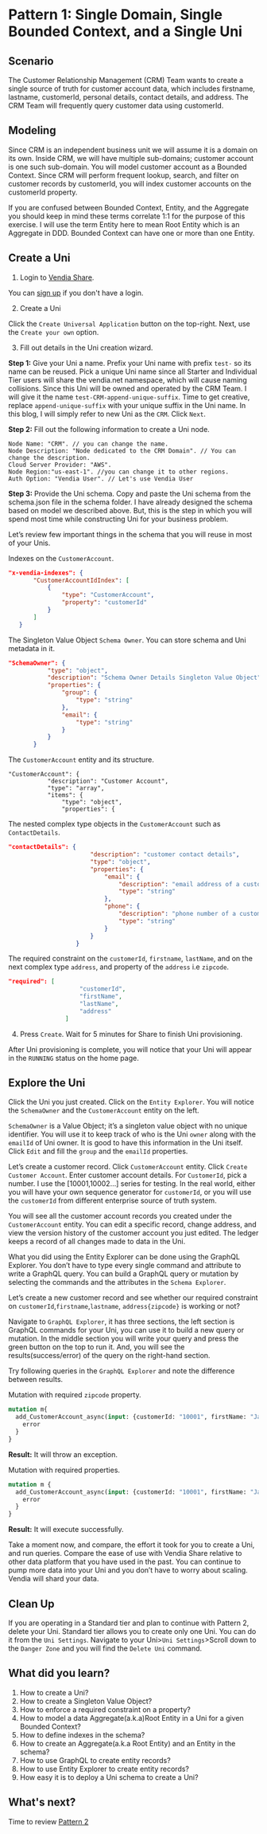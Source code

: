 # Pattern 1: Single Domain, Single Bounded Context, and a Single Uni


## Scenario

The Customer Relationship Management (CRM) Team wants to create a single source of truth for customer account data, which includes firstname, lastname, customerId, personal details, contact details, and address. The CRM Team will frequently query customer data using customerId. 


## Modeling

Since CRM is an independent business unit we will assume it is a domain on its own. Inside CRM, we will have multiple sub-domains; customer account is one such sub-domain. You will model customer account as a Bounded Context.  Since CRM will perform frequent lookup, search, and filter on customer records by customerId, you will index customer accounts on the customerId property. 

If you are confused between Bounded Context, Entity, and the Aggregate you should keep in mind these terms correlate 1:1 for the purpose of this exercise. I will use the term Entity here to mean Root Entity which is an Aggregate in DDD. Bounded Context can have one or more than one Entity.




## Create a Uni

1. Login to [Vendia Share](https://share.vendia.net/login). 

You can [sign up](https://share.vendia.net/) if you don't have a login. 

2. Create a Uni

Click the `Create Universal Application` button on the top-right. Next, use the `Create your own` option. 

3. Fill out details in the Uni creation wizard. 

**Step 1:** Give your Uni a name. 
Prefix your Uni name with prefix `test-` so its name can be reused. Pick a unique Uni name since all Starter and Individual Tier users will share the vendia.net namespace, which will cause naming collisions.
Since this Uni will be owned and operated by the CRM Team. I will give it the name `test-CRM-append-unique-suffix`. Time to get creative, replace `append-unique-suffix` with your unique suffix in the Uni name. In this blog, I will simply refer to new Uni as the `CRM`. Click `Next`. 

**Step 2:** Fill out the following information to create a Uni node. 

```
Node Name: "CRM". // you can change the name.
Node Description: "Node dedicated to the CRM Domain". // You can change the description.
Cloud Server Provider: "AWS".
Node Region:"us-east-1". //you can change it to other regions.
Auth Option: "Vendia User". // Let's use Vendia User
```


**Step 3:** Provide the Uni schema. Copy and paste the Uni schema from the schema.json file in the schema folder. I have already designed the schema based on model we described above. But, this is the step in which you will spend most time while constructing Uni for your business problem.

   Let’s review few important things in the schema that you will reuse in most of your Unis.

Indexes on the `CustomerAccount`.

```json
"x-vendia-indexes": {
       "CustomerAccountIdIndex": [
           {
               "type": "CustomerAccount",
               "property": "customerId"
           }
       ]
   }

```
The Singleton Value Object `Schema Owner`. You can store schema and Uni metadata in it.

```json
"SchemaOwner": {
           "type": "object",
           "description": "Schema Owner Details Singleton Value Object",
           "properties": {
               "group": {
                   "type": "string"
               },
               "email": {
                   "type": "string"
               }
           }
       }

```

The `CustomerAccount` entity and its structure.

```
"CustomerAccount": {
           "description": "Customer Account",
           "type": "array",
           "items": {
               "type": "object",
               "properties": {
```


The nested complex type objects in the `CustomerAccount` such as `ContactDetails`.


```json
"contactDetails": {
                       "description": "customer contact details",
                       "type": "object",
                       "properties": {
                           "email": {
                               "description": "email address of a customer",
                               "type": "string"
                           },
                           "phone": {
                               "description": "phone number of a customer",
                               "type": "string"
                           }
                       }
                   }
```

The required constraint on the `customerId`, `firstname`, `lastName`, and on the next complex type `address`, and property of the `address` i.e `zipcode`.


```json
"required": [
                    "customerId",
                    "firstName",
                    "lastName",
                    "address"
                ]
```

4. Press `Create`. Wait for 5 minutes for Share to finish Uni provisioning.

After Uni provisioning is complete, you will notice that your Uni will appear in the `RUNNING` status on the home page. 
	
## Explore the Uni

Click the Uni you just created. Click on the `Entity Explorer`. You will notice the `SchemaOwner` and the `CustomerAccount` entity on the left. 
	
`SchemaOwner` is a Value Object; it’s a singleton value object with no unique identifier. You will use it to keep track of who is the Uni `owner` along with the `emailId` of Uni owner. It is good to have this information in the Uni itself. Click `Edit` and fill the `group` and the `emailId` properties.

Let’s create a customer record. Click `CustomerAccount` entity. Click `Create Customer Account`. Enter customer account details. For `CustomerId`, pick a number. I use the [10001,10002…] series for testing. In the real world, either you will have your own sequence generator for `customerId`, or you will use the `customerId` from different enterprise source of truth system.

You will see all the customer account records you created under the `CustomerAccount` entity. You can edit a specific record, change address, and view the version history of the customer account you just edited. The ledger keeps a record of all changes made to data in the Uni.

What you did using the Entity Explorer can be done using the GraphQL Explorer. You don’t have to type every single command and attribute to write a GraphQL query. You can build a GraphQL query or mutation by selecting the commands and the attributes in the `Schema Explorer`.

Let’s create a new customer record and see whether our required constraint on `customerId`,`firstname`,`lastname`, `address{zipcode}` is working or not?

Navigate to `GraphQL Explorer`, it has three sections, the left section is GraphQL commands for your Uni, you can use it to build a new query or mutation. In the middle section you will write your query and press the green button on the top to run it. And, you will see the results(success/error) of the query on the right-hand section. 

Try following queries in the `GraphQL Explorer` and note the difference between results. 

Mutation with required `zipcode` property. 


```graphql
mutation m{
  add_CustomerAccount_async(input: {customerId: "10001", firstName: "Jay", lastName: "Pipes"}) {
    error
  }
}
```


**Result:** It will throw an exception. 

Mutation with required properties. 


```graphql
mutation m {
  add_CustomerAccount_async(input: {customerId: "10001", firstName: "Jay", lastName: "Pipes", contactDetails: {}, address: {zipcode: 94568}}) {
    error
  }
}
```


**Result:** It will execute successfully. 

Take a moment now, and compare, the effort it took for you to create a Uni, and run queries. Compare the ease of use with Vendia Share relative to other data platform that you have used in the past. You can continue to pump more data into your Uni and you don’t have to worry about scaling. Vendia will shard your data.

## Clean Up
If you are operating in a Standard tier and plan to continue with Pattern 2, delete your Uni. Standard tier allows you to create only one Uni. You can do it from the `Uni Settings`. Navigate to your Uni>`Uni Settings`>Scroll down to the `Danger Zone` and you will find the `Delete Uni` command. 


## What did you learn?

1. How to create a Uni?
2. How to create a Singleton Value Object?
3. How to enforce a required constraint on a property?
4. How to model a data Aggregate(a.k.a)Root Entity in a Uni for a given Bounded Context?
5. How to define indexes in the schema?
6. How to create an Aggregate(a.k.a Root Entity) and an Entity in the schema?
7. How to use GraphQL to create entity records?
8. How to use Entity Explorer to create entity records?
9. How easy it is to deploy a Uni schema to create a Uni?

## What's next?
Time to review [Pattern 2](../pattern2/README.md)
